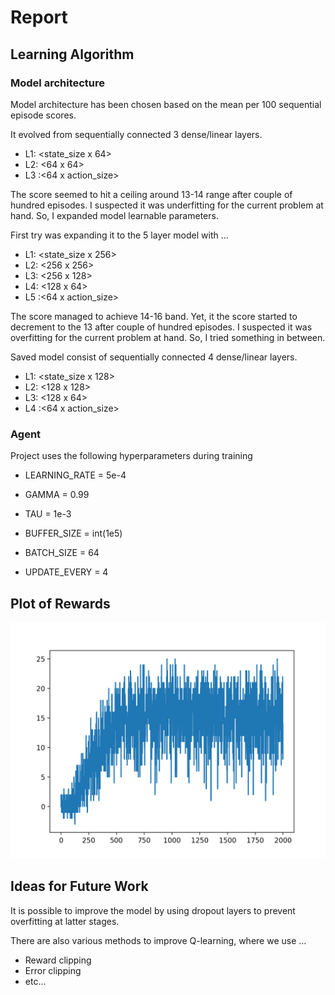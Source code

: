 # Report

## Learning Algorithm

### Model architecture

Model architecture has been chosen based on the mean per 100 sequential episode scores.

It evolved from sequentially connected 3 dense/linear layers.

- L1: <state_size x 64>
- L2: <64 x 64>
- L3 :<64 x action_size>

The score seemed to hit a ceiling around 13-14 range after couple of hundred episodes. I suspected it was underfitting for the current problem at hand. So, I expanded model learnable parameters.

First try was expanding it to the 5 layer model with ...

- L1: <state_size x 256>
- L2: <256 x 256>
- L3: <256 x 128>
- L4: <128 x 64>
- L5 :<64 x action_size>

The score managed to achieve 14-16 band. Yet, it the score started to decrement to the 13 after couple of hundred episodes. I suspected it was overfitting for the current problem at hand. So, I tried something in between.

Saved model consist of sequentially connected 4 dense/linear layers.

- L1: <state_size x 128>
- L2: <128 x 128>
- L3: <128 x 64>
- L4 :<64 x action_size>

### Agent

Project uses the following hyperparameters during training

- LEARNING_RATE = 5e-4
- GAMMA = 0.99
- TAU = 1e-3

- BUFFER_SIZE = int(1e5)
- BATCH_SIZE = 64
- UPDATE_EVERY = 4


## Plot of Rewards
![alt text][logo]

[logo]: ./scores.png "Plot of Rewards"

## Ideas for Future Work

It is possible to improve the model by using dropout layers to prevent overfitting at latter stages.

There are also various methods to improve Q-learning, where we use ...

- Reward clipping
- Error clipping
- etc...


